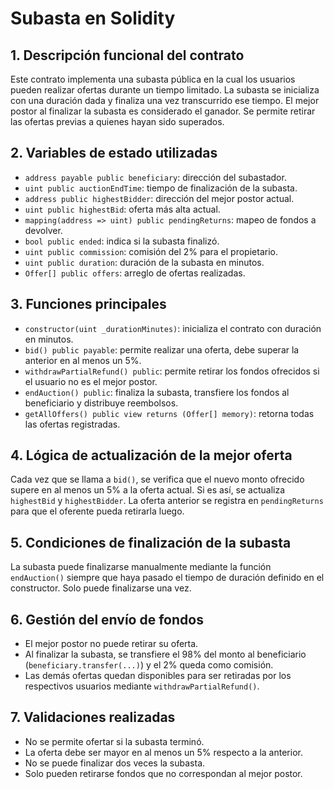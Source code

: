 # Subasta en Solidity

## 1. Descripción funcional del contrato

Este contrato implementa una subasta pública en la cual los usuarios pueden realizar ofertas durante un tiempo limitado. La subasta se inicializa con una duración dada y finaliza una vez transcurrido ese tiempo. El mejor postor al finalizar la subasta es considerado el ganador. Se permite retirar las ofertas previas a quienes hayan sido superados.

## 2. Variables de estado utilizadas

- `address payable public beneficiary`: dirección del subastador.
- `uint public auctionEndTime`: tiempo de finalización de la subasta.
- `address public highestBidder`: dirección del mejor postor actual.
- `uint public highestBid`: oferta más alta actual.
- `mapping(address => uint) public pendingReturns`: mapeo de fondos a devolver.
- `bool public ended`: indica si la subasta finalizó.
- `uint public commission`: comisión del 2% para el propietario.
- `uint public duration`: duración de la subasta en minutos.
- `Offer[] public offers`: arreglo de ofertas realizadas.

## 3. Funciones principales

- `constructor(uint _durationMinutes)`: inicializa el contrato con duración en minutos.
- `bid() public payable`: permite realizar una oferta, debe superar la anterior en al menos un 5%.
- `withdrawPartialRefund() public`: permite retirar los fondos ofrecidos si el usuario no es el mejor postor.
- `endAuction() public`: finaliza la subasta, transfiere los fondos al beneficiario y distribuye reembolsos.
- `getAllOffers() public view returns (Offer[] memory)`: retorna todas las ofertas registradas.

## 4. Lógica de actualización de la mejor oferta

Cada vez que se llama a `bid()`, se verifica que el nuevo monto ofrecido supere en al menos un 5% a la oferta actual. Si es así, se actualiza `highestBid` y `highestBidder`. La oferta anterior se registra en `pendingReturns` para que el oferente pueda retirarla luego.

## 5. Condiciones de finalización de la subasta

La subasta puede finalizarse manualmente mediante la función `endAuction()` siempre que haya pasado el tiempo de duración definido en el constructor. Solo puede finalizarse una vez.

## 6. Gestión del envío de fondos

- El mejor postor no puede retirar su oferta.
- Al finalizar la subasta, se transfiere el 98% del monto al beneficiario (`beneficiary.transfer(...)`) y el 2% queda como comisión.
- Las demás ofertas quedan disponibles para ser retiradas por los respectivos usuarios mediante `withdrawPartialRefund()`.

## 7. Validaciones realizadas

- No se permite ofertar si la subasta terminó.
- La oferta debe ser mayor en al menos un 5% respecto a la anterior.
- No se puede finalizar dos veces la subasta.
- Solo pueden retirarse fondos que no correspondan al mejor postor.

